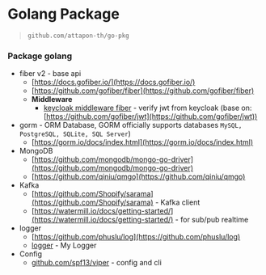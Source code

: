 # Golang Package

> `github.com/attapon-th/go-pkg`



### Package golang

- fiber v2 - base api 
  - [https://docs.gofiber.io/](https://docs.gofiber.io/) 
  - [https://github.com/gofiber/fiber](https://github.com/gofiber/fiber)
  - **Middleware**
    - [keycloak middleware fiber](/fiber-middleware/keycloakware)  - verify jwt from keycloak (base on: [https://github.com/gofiber/jwt](https://github.com/gofiber/jwt))
- gorm - ORM Database, GORM officially supports databases `MySQL, PostgreSQL, SQLite, SQL Server`)
  - [https://gorm.io/docs/index.html](https://gorm.io/docs/index.html)
- MongoDB 
  - [https://github.com/mongodb/mongo-go-driver](https://github.com/mongodb/mongo-go-driver)  
  - [https://github.com/qiniu/qmgo](https://github.com/qiniu/qmgo)
- Kafka
  - [https://github.com/Shopify/sarama](https://github.com/Shopify/sarama) - Kafka client 
  - [https://watermill.io/docs/getting-started/](https://watermill.io/docs/getting-started/) - for sub/pub realtime 
- logger
  - [https://github.com/phuslu/log](https://github.com/phuslu/log)
  - [logger](/logger) - My Logger
- Config
  - [github.com/spf13/viper](https://github.com/spf13/viper) - config and cli

